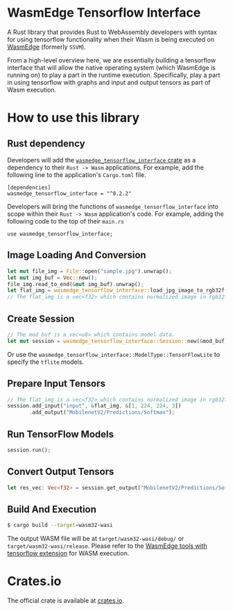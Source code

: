 # WasmEdge Tensorflow Interface

A Rust library that provides Rust to WebAssembly developers with syntax for using tensorflow functionality when their Wasm is being executed on [WasmEdge](https://github.com/WasmEdge/WasmEdge) (formerly `SSVM`).

From a high-level overview here, we are essentially building a tensorflow interface that will allow the native operating system (which WasmEdge is running on) to play a part in the runtime execution. Specifically, play a part in using tensorflow with graphs and input and output tensors as part of Wasm execution.

# How to use this library

## Rust dependency

Developers will add the [`wasmedge_tensorflow_interface` crate](https://crates.io/crates/wasmedge_tensorflow_interface) as a dependency to their `Rust -> Wasm` applications. For example, add the following line to the application's `Cargo.toml` file.
```
[dependencies]
wasmedge_tensorflow_interface = "^0.2.2"
```

Developers will bring the functions of `wasmedge_tensorflow_interface` into scope within their `Rust -> Wasm` application's code. For example, adding the following code to the top of their `main.rs`

```
use wasmedge_tensorflow_interface;
```

## Image Loading And Conversion

```rust
let mut file_img = File::open("sample.jpg").unwrap();
let mut img_buf = Vec::new();
file_img.read_to_end(&mut img_buf).unwrap();
let flat_img = wasmedge_tensorflow_interface::load_jpg_image_to_rgb32f(&img_buf, 224, 224);
// The flat_img is a vec<f32> which contains normalized image in rgb32f format and resized to 224x224.
```

## Create Session

```rust
// The mod_buf is a vec<u8> which contains model data.
let mut session = wasmedge_tensorflow_interface::Session::new(&mod_buf, wasmedge_tensorflow_interface::ModelType::TensorFlow);
```

Or use the `wasmedge_tensorflow_interface::ModelType::TensorFlowLite` to specify the `tflite` models.

## Prepare Input Tensors

```rust
// The flat_img is a vec<f32> which contains normalized image in rgb32f format.
session.add_input("input", &flat_img, &[1, 224, 224, 3])
       .add_output("MobilenetV2/Predictions/Softmax");
```

## Run TensorFlow Models

```rust
session.run();
```

## Convert Output Tensors

```rust
let res_vec: Vec<f32> = session.get_output("MobilenetV2/Predictions/Softmax");
```

## Build And Execution

```bash
$ cargo build --target=wasm32-wasi
```

The output WASM file will be at `target/wasm32-wasi/debug/` or `target/wasm32-wasi/release`.
Please refer to the [WasmEdge tools with tensorflow extension](https://github.com/second-state/WasmEdge-tensorflow-tools) for WASM execution.

# Crates.io

The official crate is available at [crates.io](https://crates.io/crates/wasmedge_tensorflow_interface).
